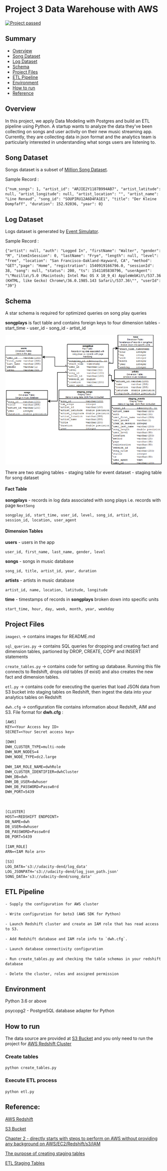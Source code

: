 
# Project 3 Data Warehouse with AWS

[![Project passed](https://img.shields.io/badge/project-passed-success.svg)](https://img.shields.io/badge/project-passed-success.svg)

## Summary
* [Overview](#Overview)
* [Song Dataset](#Song-Dataset)
* [Log Dataset](#Log-Dataset)
* [Schema](#Schema)
* [Project Files](#Project-Files)
* [ETL Pipeline](#ETL-Pipeline)
* [Environment](#Environment)
* [How to run](#How-to-run)
* [Reference](#Reference)
 
 

## **Overview**
In this project, we apply Data Modeling with Postgres and build an ETL pipeline using Python. A startup wants to analyze the data they've been collecting on songs and user activity on their new music streaming app. Currently, they are collecting data in json format and the analytics team is particularly interested in understanding what songs users are listening to.


## **Song Dataset**
Songs dataset is a subset of [Million Song Dataset](http://millionsongdataset.com/).

Sample Record :
```
{"num_songs": 1, "artist_id": "ARJIE2Y1187B994AB7", "artist_latitude": null, "artist_longitude": null, "artist_location": "", "artist_name": "Line Renaud", "song_id": "SOUPIRU12A6D4FA1E1", "title": "Der Kleine Dompfaff", "duration": 152.92036, "year": 0}
```

## **Log Dataset**
Logs dataset is generated by [Event Simulator](https://github.com/Interana/eventsim).

Sample Record :
```
{"artist": null, "auth": "Logged In", "firstName": "Walter", "gender": "M", "itemInSession": 0, "lastName": "Frye", "length": null, "level": "free", "location": "San Francisco-Oakland-Hayward, CA", "method": "GET","page": "Home", "registration": 1540919166796.0, "sessionId": 38, "song": null, "status": 200, "ts": 1541105830796, "userAgent": "\"Mozilla\/5.0 (Macintosh; Intel Mac OS X 10_9_4) AppleWebKit\/537.36 (KHTML, like Gecko) Chrome\/36.0.1985.143 Safari\/537.36\"", "userId": "39"}
```


## Schema

A star schema is required for optimized queries on song play queries

**songplays** is fact table and contains foreign keys to four dimension tables
    - start_time 
    - user_id
    - song_id
    - artist_id
    
    
![schema](./images/SongPlayAnalysis.png)


There are two staging tables 
    - staging table for event dataset
    - staging table for song dataset
    
#### Fact Table 
**songplays** - records in log data associated with song plays i.e. records with page `NextSong`

```
songplay_id, start_time, user_id, level, song_id, artist_id, session_id, location, user_agent
```

#### Dimension Tables
**users**  - users in the app
```
user_id, first_name, last_name, gender, level
```
**songs**  - songs in music database
```
song_id, title, artist_id, year, duration
```
**artists**  - artists in music database
```
artist_id, name, location, latitude, longitude
```
**time**  - timestamps of records in  **songplays**  broken down into specific units
```
start_time, hour, day, week, month, year, weekday
```

## Project Files

```images\``` -> contains images for README.md 

```sql_queries.py``` -> contains SQL queries for dropping and creating fact and dimension tables, partioned by DROP, CREATE, COPY and INSERT statements 

```create_tables.py``` -> contains code for setting up database. Running this file connects to Redshift, drops old tables (if exist) and also creates the new fact and dimension tables.

```etl.py``` -> contains code for executing the queries that load JSON data from S3 bucket into staging tables on Redshift, then ingest the data  into your analytics tables on Redshift


```dwh.cfg``` -> configuration file contains information about Redshift, AIM and S3. File format for **dwh.cfg** :

```
[AWS]
KEY=<Your Access key ID>
SECRET=<Your Secret access key>

[DWH] 
DWH_CLUSTER_TYPE=multi-node
DWH_NUM_NODES=4
DWH_NODE_TYPE=dc2.large

DWH_IAM_ROLE_NAME=dwhRole
DWH_CLUSTER_IDENTIFIER=dwhCluster
DWH_DB=dwh
DWH_DB_USER=dwhuser
DWH_DB_PASSWORD=Passw0rd
DWH_PORT=5439



[CLUSTER]
HOST=<REDSHIFT ENDPOINT>
DB_NAME=dwh
DB_USER=dwhuser
DB_PASSWORD=Passw0rd
DB_PORT=5439

[IAM_ROLE]
ARN=<IAM Role arn>

[S3]
LOG_DATA='s3://udacity-dend/log_data'
LOG_JSONPATH='s3://udacity-dend/log_json_path.json'
SONG_DATA='s3://udacity-dend/song_data'
```

## ETL Pipeline

    - Supply the configuration for AWS cluster 
    
    - Write configuration for boto3 (AWS SDK for Python)
    
    - Launch Redshift cluster and create an IAM role that has read access to S3.

    - Add Redshift database and IAM role info to `dwh.cfg`.

    - Launch database connectivity configuration 
    
    - Run create_tables.py and checking the table schemas in your redshift database
    
    - Delete the cluster, roles and assigned permission 
    
## Environment 
Python 3.6 or above

psycopg2 - PostgreSQL database adapter for Python


## How to run

The data source are provided at [S3 Bucket](https://aws.amazon.com/en/s3/) and you only need to run the project for [AWS Redshift Cluster](https://aws.amazon.com/en/redshift/)


### Create tables
```python create_tables.py ``` 

### Execute ETL process
```python etl.py ``` 




 ## Reference: 
[AWS Redshift](https://aws.amazon.com/redshift/getting-started/?p=rs&bttn=hero&exp=b)

[S3 Bucket](https://aws.amazon.com/s3/)

[Chapter 2 - directly starts with steps to perform on AWS without providing any background on AWS/EC2/Redshift/s3/IAM](https://knowledge.udacity.com/questions/147988)

[The purpose of creating staging tables](https://knowledge.udacity.com/questions/124682)

[ETL Staging Tables](https://www.timmitchell.net/post/2017/06/14/etl-staging-tables/)